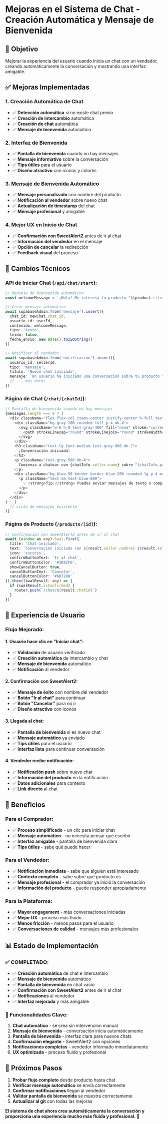 # Mejoras en el Sistema de Chat - Creación Automática y Mensaje de Bienvenida

## 🎯 Objetivo
Mejorar la experiencia del usuario cuando inicia un chat con un vendedor, creando automáticamente la conversación y mostrando una interfaz amigable.

## ✅ Mejoras Implementadas

### **1. Creación Automática de Chat**
- ✅ **Detección automática** si no existe chat previo
- ✅ **Creación de intercambio** automática
- ✅ **Creación de chat** automática
- ✅ **Mensaje de bienvenida** automático

### **2. Interfaz de Bienvenida**
- ✅ **Pantalla de bienvenida** cuando no hay mensajes
- ✅ **Mensaje informativo** sobre la conversación
- ✅ **Tips útiles** para el usuario
- ✅ **Diseño atractivo** con iconos y colores

### **3. Mensaje de Bienvenida Automático**
- ✅ **Mensaje personalizado** con nombre del producto
- ✅ **Notificación al vendedor** sobre nuevo chat
- ✅ **Actualización de timestamp** del chat
- ✅ **Mensaje profesional** y amigable

### **4. Mejor UX en Inicio de Chat**
- ✅ **Confirmación con SweetAlert2** antes de ir al chat
- ✅ **Información del vendedor** en el mensaje
- ✅ **Opción de cancelar** la redirección
- ✅ **Feedback visual** del proceso

## 🔧 Cambios Técnicos

### **API de Iniciar Chat (`/api/chat/start`):**
```typescript
// Mensaje de bienvenida automático
const welcomeMessage = `¡Hola! Me interesa tu producto "${product.titulo}". ¿Podrías darme más información?`

// Crear mensaje automático
await supabaseAdmin.from('mensaje').insert({
  chat_id: newChat.chat_id,
  usuario_id: userId,
  contenido: welcomeMessage,
  tipo: 'texto',
  leido: false,
  fecha_envio: new Date().toISOString()
})

// Notificar al vendedor
await supabaseAdmin.from('notificacion').insert({
  usuario_id: sellerId,
  tipo: 'mensaje',
  titulo: 'Nuevo chat iniciado',
  mensaje: `Un usuario ha iniciado una conversación sobre tu producto "${product.titulo}"`,
  // ... más datos
})
```

### **Página de Chat (`/chat/[chatId]`):**
```typescript
// Pantalla de bienvenida cuando no hay mensajes
{messages.length === 0 ? (
  <div className="flex flex-col items-center justify-center h-full text-center py-8">
    <div className="bg-gray-100 rounded-full p-4 mb-4">
      <svg className="w-8 h-8 text-gray-400" fill="none" stroke="currentColor" viewBox="0 0 24 24">
        <path strokeLinecap="round" strokeLinejoin="round" strokeWidth={2} d="M8 12h.01M12 12h.01M16 12h.01M21 12c0 4.418-4.03 8-9 8a9.863 9.863 0 01-4.255-.949L3 20l1.395-3.72C3.512 15.042 3 13.574 3 12c0-4.418 4.03-8 9-8s9 3.582 9 8z" />
      </svg>
    </div>
    <h3 className="text-lg font-medium text-gray-900 mb-2">
      ¡Conversación iniciada!
    </h3>
    <p className="text-gray-500 mb-4">
      Comienza a chatear con {chatInfo.seller.name} sobre "{chatInfo.product.title}"
    </p>
    <div className="bg-blue-50 border border-blue-200 rounded-lg p-4 max-w-md">
      <p className="text-sm text-blue-800">
        💡 <strong>Tip:</strong> Puedes enviar mensajes de texto o compartir imágenes para mostrar mejor el producto.
      </p>
    </div>
  </div>
) : (
  // Lista de mensajes existente
)}
```

### **Página de Producto (`/producto/[id]`):**
```typescript
// Confirmación con SweetAlert2 antes de ir al chat
await (window as any).Swal.fire({
  title: 'Chat iniciado',
  text: `Conversación iniciada con ${result.seller.nombre} ${result.seller.apellido}`,
  icon: 'success',
  confirmButtonText: 'Ir al chat',
  confirmButtonColor: '#3B82F6',
  showCancelButton: true,
  cancelButtonText: 'Cancelar',
  cancelButtonColor: '#6B7280'
}).then((swalResult: any) => {
  if (swalResult.isConfirmed) {
    router.push(`/chat/${result.chatId}`)
  }
})
```

## 🎨 Experiencia de Usuario

### **Flujo Mejorado:**

#### **1. Usuario hace clic en "Iniciar chat":**
- ✅ **Validación** de usuario verificado
- ✅ **Creación automática** de intercambio y chat
- ✅ **Mensaje de bienvenida** automático
- ✅ **Notificación** al vendedor

#### **2. Confirmación con SweetAlert2:**
- ✅ **Mensaje de éxito** con nombre del vendedor
- ✅ **Botón "Ir al chat"** para continuar
- ✅ **Botón "Cancelar"** para no ir
- ✅ **Diseño atractivo** con iconos

#### **3. Llegada al chat:**
- ✅ **Pantalla de bienvenida** si es nuevo chat
- ✅ **Mensaje automático** ya enviado
- ✅ **Tips útiles** para el usuario
- ✅ **Interfaz lista** para continuar conversación

#### **4. Vendedor recibe notificación:**
- ✅ **Notificación push** sobre nuevo chat
- ✅ **Información del producto** en la notificación
- ✅ **Datos adicionales** para contexto
- ✅ **Link directo** al chat

## 🚀 Beneficios

### **Para el Comprador:**
- ✅ **Proceso simplificado** - un clic para iniciar chat
- ✅ **Mensaje automático** - no necesita pensar qué escribir
- ✅ **Interfaz amigable** - pantalla de bienvenida clara
- ✅ **Tips útiles** - sabe qué puede hacer

### **Para el Vendedor:**
- ✅ **Notificación inmediata** - sabe que alguien está interesado
- ✅ **Contexto completo** - sabe sobre qué producto es
- ✅ **Mensaje profesional** - el comprador ya inició la conversación
- ✅ **Información del producto** - puede responder apropiadamente

### **Para la Plataforma:**
- ✅ **Mayor engagement** - más conversaciones iniciadas
- ✅ **Mejor UX** - proceso más fluido
- ✅ **Menos fricción** - menos pasos para el usuario
- ✅ **Conversaciones de calidad** - mensajes más profesionales

## 📊 Estado de Implementación

### **✅ COMPLETADO:**
- ✅ **Creación automática** de chat e intercambio
- ✅ **Mensaje de bienvenida** automático
- ✅ **Pantalla de bienvenida** en chat vacío
- ✅ **Confirmación con SweetAlert2** antes de ir al chat
- ✅ **Notificaciones** al vendedor
- ✅ **Interfaz mejorada** y más amigable

### **🎯 Funcionalidades Clave:**
1. **Chat automático** - se crea sin intervención manual
2. **Mensaje de bienvenida** - conversación inicia automáticamente
3. **Pantalla de bienvenida** - interfaz clara para nuevos chats
4. **Confirmación elegante** - SweetAlert2 con opciones
5. **Notificaciones completas** - vendedor informado inmediatamente
6. **UX optimizada** - proceso fluido y profesional

## 📝 Próximos Pasos

1. **Probar flujo completo** desde producto hasta chat
2. **Verificar mensaje automático** se envía correctamente
3. **Confirmar notificaciones** llegan al vendedor
4. **Validar pantalla de bienvenida** se muestra correctamente
5. **Actualizar al git** con todas las mejoras

**El sistema de chat ahora crea automáticamente la conversación y proporciona una experiencia mucho más fluida y profesional.** 🎉
